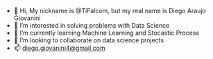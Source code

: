 - 👋 Hi, My nickname is @TiFalcom, but my real name is Diego Araujo Giovanini
- 👀 I’m interested in solving problems with Data Science
- 🌱 I’m currently learning Machine Learning and Stocastic Process
- 💞️ I’m looking to collaborate on data science projects
- 📫 diego.giovanini4@gmail.com

<!---
TiFalcom/TiFalcom is a ✨ special ✨ repository because its `README.md` (this file) appears on your GitHub profile.
You can click the Preview link to take a look at your changes.
--->
